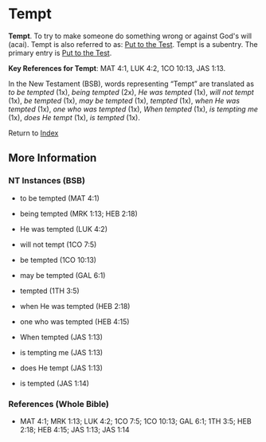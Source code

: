 # Tempt
**Tempt**. 
To try to make someone do something wrong or against God's will (acai). 
Tempt is also referred to as: 
[Put to the Test](PutToTheTest.md). 
Tempt is a subentry. The primary entry is 
[Put to the Test](PutToTheTest.md). 


**Key References for Tempt**: 
MAT 4:1, LUK 4:2, 1CO 10:13, JAS 1:13. 




In the New Testament (BSB), words representing “Tempt” are translated as 
*to be tempted* (1x), *being tempted* (2x), *He was tempted* (1x), *will not tempt* (1x), *be tempted* (1x), *may be tempted* (1x), *tempted* (1x), *when He was tempted* (1x), *one who was tempted* (1x), *When tempted* (1x), *is tempting me* (1x), *does He tempt* (1x), *is tempted* (1x). 


Return to [Index](00-Index.md)

## More Information

### NT Instances (BSB)

* to be tempted (MAT 4:1)

* being tempted (MRK 1:13; HEB 2:18)

* He was tempted (LUK 4:2)

* will not tempt (1CO 7:5)

* be tempted (1CO 10:13)

* may be tempted (GAL 6:1)

* tempted (1TH 3:5)

* when He was tempted (HEB 2:18)

* one who was tempted (HEB 4:15)

* When tempted (JAS 1:13)

* is tempting me (JAS 1:13)

* does He tempt (JAS 1:13)

* is tempted (JAS 1:14)



### References (Whole Bible)

* MAT 4:1; MRK 1:13; LUK 4:2; 1CO 7:5; 1CO 10:13; GAL 6:1; 1TH 3:5; HEB 2:18; HEB 4:15; JAS 1:13; JAS 1:14



